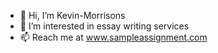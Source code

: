 - 👋 Hi, I’m Kevin-Morrisons
- 👀 I’m interested in essay writing services
- 📫 Reach me at www.sampleassignment.com
